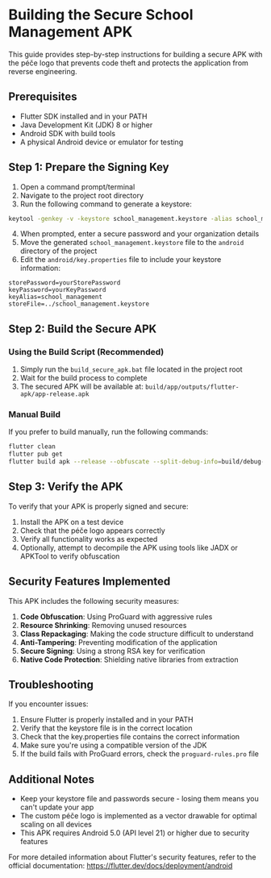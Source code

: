 # Building the Secure School Management APK

This guide provides step-by-step instructions for building a secure APK with the péče logo that prevents code theft and protects the application from reverse engineering.

## Prerequisites

- Flutter SDK installed and in your PATH
- Java Development Kit (JDK) 8 or higher
- Android SDK with build tools
- A physical Android device or emulator for testing

## Step 1: Prepare the Signing Key

1. Open a command prompt/terminal
2. Navigate to the project root directory
3. Run the following command to generate a keystore:

```bash
keytool -genkey -v -keystore school_management.keystore -alias school_management -keyalg RSA -keysize 2048 -validity 10000
```

4. When prompted, enter a secure password and your organization details
5. Move the generated `school_management.keystore` file to the `android` directory of the project
6. Edit the `android/key.properties` file to include your keystore information:

```
storePassword=yourStorePassword
keyPassword=yourKeyPassword
keyAlias=school_management
storeFile=../school_management.keystore
```

## Step 2: Build the Secure APK

### Using the Build Script (Recommended)

1. Simply run the `build_secure_apk.bat` file located in the project root
2. Wait for the build process to complete
3. The secured APK will be available at: `build/app/outputs/flutter-apk/app-release.apk`

### Manual Build

If you prefer to build manually, run the following commands:

```bash
flutter clean
flutter pub get
flutter build apk --release --obfuscate --split-debug-info=build/debug-info
```

## Step 3: Verify the APK

To verify that your APK is properly signed and secure:

1. Install the APK on a test device
2. Check that the péče logo appears correctly
3. Verify all functionality works as expected
4. Optionally, attempt to decompile the APK using tools like JADX or APKTool to verify obfuscation

## Security Features Implemented

This APK includes the following security measures:

1. **Code Obfuscation**: Using ProGuard with aggressive rules
2. **Resource Shrinking**: Removing unused resources
3. **Class Repackaging**: Making the code structure difficult to understand
4. **Anti-Tampering**: Preventing modification of the application
5. **Secure Signing**: Using a strong RSA key for verification
6. **Native Code Protection**: Shielding native libraries from extraction

## Troubleshooting

If you encounter issues:

1. Ensure Flutter is properly installed and in your PATH
2. Verify that the keystore file is in the correct location
3. Check that the key.properties file contains the correct information
4. Make sure you're using a compatible version of the JDK
5. If the build fails with ProGuard errors, check the `proguard-rules.pro` file

## Additional Notes

- Keep your keystore file and passwords secure - losing them means you can't update your app
- The custom péče logo is implemented as a vector drawable for optimal scaling on all devices
- This APK requires Android 5.0 (API level 21) or higher due to security features

For more detailed information about Flutter's security features, refer to the official documentation: https://flutter.dev/docs/deployment/android 